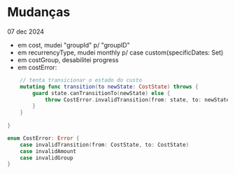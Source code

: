 # Mudanças

07 dec 2024
- em cost, mudei "groupId" p/ "groupID"
- em recurrencyType, mudei monthly p/ case custom(specificDates: Set<Int>)
- em costGroup, desabilitei progress
- em costError:
```swift
    // tenta transicionar o estado do custo
    mutating func transition(to newState: CostState) throws {
        guard state.canTransitionTo(newState) else {
            throw CostError.invalidTransition(from: state, to: newState)
        }
    }
    
}

enum CostError: Error {
    case invalidTransition(from: CostState, to: CostState)
    case invalidAmount
    case invalidGroup
}
```

